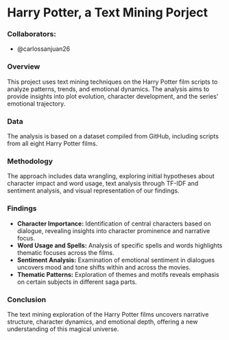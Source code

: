 # Harry Potter, a Text Mining Porject

### Collaborators:

- @carlossanjuan26

### Overview

This project uses text mining techniques on the Harry Potter film scripts to analyze patterns, trends, and emotional dynamics. The analysis aims to provide insights into plot evolution, character development, and the series' emotional trajectory.

### Data

The analysis is based on a dataset compiled from GitHub, including scripts from all eight Harry Potter films.

### Methodology

The approach includes data wrangling, exploring initial hypotheses about character impact and word usage, text analysis through TF-IDF and sentiment analysis, and visual representation of our findings.

### Findings

- **Character Importance:** Identification of central characters based on dialogue, revealing insights into character prominence and narrative focus.
- **Word Usage and Spells:** Analysis of specific spells and words highlights thematic focuses across the films.
- **Sentiment Analysis:** Examination of emotional sentiment in dialogues uncovers mood and tone shifts within and across the movies.
- **Thematic Patterns:** Exploration of themes and motifs reveals emphasis on certain subjects in different saga parts.

### Conclusion

The text mining exploration of the Harry Potter films uncovers narrative structure, character dynamics, and emotional depth, offering a new understanding of this magical universe.
